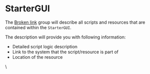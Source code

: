 # StarterGUI

The [Broken link](broken-reference "mention") group will describe all scripts and resources that are contained within the `StarterGUI`.

The description will provide you with following information:

* Detailed script logic description
* Link to the system that the script/resource is part of
* Location of the resource



\


